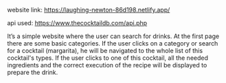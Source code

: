website link: https://laughing-newton-86d198.netlify.app/

api used: https://www.thecocktaildb.com/api.php

It’s a simple website where the user can search for drinks. At the first page there are some basic categories. If the user clicks on a category or search for a cocktail (margarita), he will be navigated to the whole list of this cocktail's types. If the user clicks to one of this cocktail, all the needed ingredients and the correct execution of the recipe will be displayed to prepare the drink.
